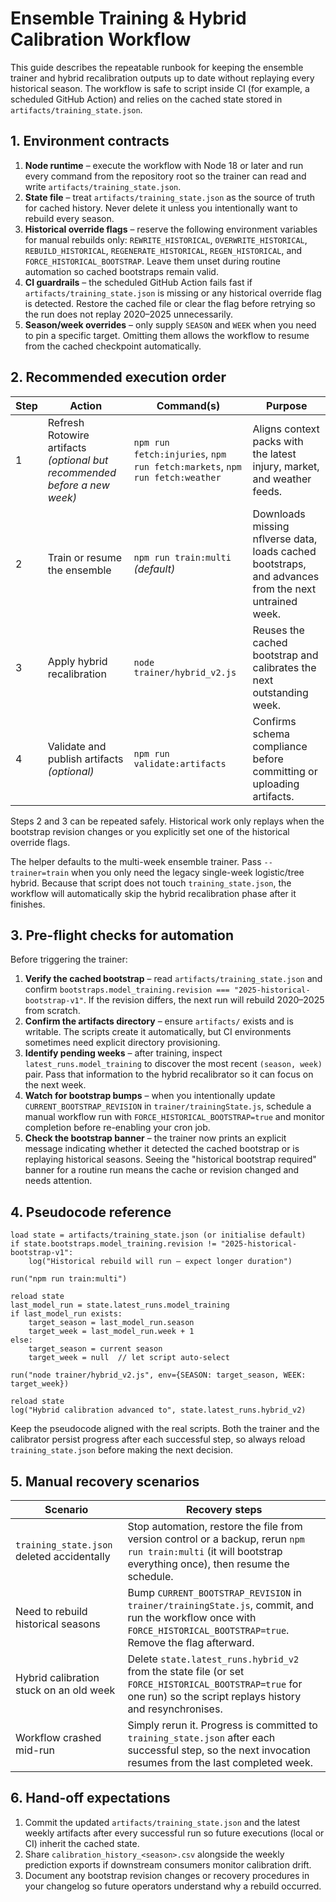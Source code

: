 # Ensemble Training & Hybrid Calibration Workflow

This guide describes the repeatable runbook for keeping the ensemble trainer and
hybrid recalibration outputs up to date without replaying every historical
season. The workflow is safe to script inside CI (for example, a scheduled
GitHub Action) and relies on the cached state stored in
`artifacts/training_state.json`.

## 1. Environment contracts

1. **Node runtime** – execute the workflow with Node 18 or later and run every
   command from the repository root so the trainer can read and write
   `artifacts/training_state.json`.
2. **State file** – treat `artifacts/training_state.json` as the source of truth
   for cached history. Never delete it unless you intentionally want to rebuild
   every season.
3. **Historical override flags** – reserve the following environment variables
   for manual rebuilds only: `REWRITE_HISTORICAL`, `OVERWRITE_HISTORICAL`,
   `REBUILD_HISTORICAL`, `REGENERATE_HISTORICAL`, `REGEN_HISTORICAL`, and
   `FORCE_HISTORICAL_BOOTSTRAP`. Leave them unset during routine automation so
   cached bootstraps remain valid.
4. **CI guardrails** – the scheduled GitHub Action fails fast if
   `artifacts/training_state.json` is missing or any historical override flag is
   detected. Restore the cached file or clear the flag before retrying so the
   run does not replay 2020–2025 unnecessarily.
5. **Season/week overrides** – only supply `SEASON` and `WEEK` when you need to
   pin a specific target. Omitting them allows the workflow to resume from the
   cached checkpoint automatically.

## 2. Recommended execution order

| Step | Action | Command(s) | Purpose |
| --- | --- | --- | --- |
| 1 | Refresh Rotowire artifacts *(optional but recommended before a new week)* | `npm run fetch:injuries`, `npm run fetch:markets`, `npm run fetch:weather` | Aligns context packs with the latest injury, market, and weather feeds. |
| 2 | Train or resume the ensemble | `npm run train:multi` *(default)* | Downloads missing nflverse data, loads cached bootstraps, and advances from the next untrained week. |
| 3 | Apply hybrid recalibration | `node trainer/hybrid_v2.js` | Reuses the cached bootstrap and calibrates the next outstanding week. |
| 4 | Validate and publish artifacts *(optional)* | `npm run validate:artifacts` | Confirms schema compliance before committing or uploading artifacts. |

Steps 2 and 3 can be repeated safely. Historical work only replays when the
bootstrap revision changes or you explicitly set one of the historical override
flags.

The helper defaults to the multi-week ensemble trainer. Pass
`--trainer=train` when you only need the legacy single-week logistic/tree
hybrid. Because that script does not touch `training_state.json`, the workflow
will automatically skip the hybrid recalibration phase after it finishes.

## 3. Pre-flight checks for automation

Before triggering the trainer:

1. **Verify the cached bootstrap** – read `artifacts/training_state.json` and
   confirm `bootstraps.model_training.revision === "2025-historical-bootstrap-v1"`.
   If the revision differs, the next run will rebuild 2020–2025 from scratch.
2. **Confirm the artifacts directory** – ensure `artifacts/` exists and is
   writable. The scripts create it automatically, but CI environments sometimes
   need explicit directory provisioning.
3. **Identify pending weeks** – after training, inspect
   `latest_runs.model_training` to discover the most recent `(season, week)`
   pair. Pass that information to the hybrid recalibrator so it can focus on the
   next week.
4. **Watch for bootstrap bumps** – when you intentionally update
   `CURRENT_BOOTSTRAP_REVISION` in `trainer/trainingState.js`, schedule a manual
   workflow run with `FORCE_HISTORICAL_BOOTSTRAP=true` and monitor completion
   before re-enabling your cron job.
5. **Check the bootstrap banner** – the trainer now prints an explicit message
   indicating whether it detected the cached bootstrap or is replaying
   historical seasons. Seeing the "historical bootstrap required" banner for a
   routine run means the cache or revision changed and needs attention.

## 4. Pseudocode reference

```pseudo
load state = artifacts/training_state.json (or initialise default)
if state.bootstraps.model_training.revision != "2025-historical-bootstrap-v1":
    log("Historical rebuild will run – expect longer duration")

run("npm run train:multi")

reload state
last_model_run = state.latest_runs.model_training
if last_model_run exists:
    target_season = last_model_run.season
    target_week = last_model_run.week + 1
else:
    target_season = current season
    target_week = null  // let script auto-select

run("node trainer/hybrid_v2.js", env={SEASON: target_season, WEEK: target_week})

reload state
log("Hybrid calibration advanced to", state.latest_runs.hybrid_v2)
```

Keep the pseudocode aligned with the real scripts. Both the trainer and the
calibrator persist progress after each successful step, so always reload
`training_state.json` before making the next decision.

## 5. Manual recovery scenarios

| Scenario | Recovery steps |
| --- | --- |
| `training_state.json` deleted accidentally | Stop automation, restore the file from version control or a backup, rerun `npm run train:multi` (it will bootstrap everything once), then resume the schedule. |
| Need to rebuild historical seasons | Bump `CURRENT_BOOTSTRAP_REVISION` in `trainer/trainingState.js`, commit, and run the workflow once with `FORCE_HISTORICAL_BOOTSTRAP=true`. Remove the flag afterward. |
| Hybrid calibration stuck on an old week | Delete `state.latest_runs.hybrid_v2` from the state file (or set `FORCE_HISTORICAL_BOOTSTRAP=true` for one run) so the script replays history and resynchronises. |
| Workflow crashed mid-run | Simply rerun it. Progress is committed to `training_state.json` after each successful step, so the next invocation resumes from the last completed week. |

## 6. Hand-off expectations

1. Commit the updated `artifacts/training_state.json` and the latest weekly
   artifacts after every successful run so future executions (local or CI)
   inherit the cached state.
2. Share `calibration_history_<season>.csv` alongside the weekly prediction
   exports if downstream consumers monitor calibration drift.
3. Document any bootstrap revision changes or recovery procedures in your
   changelog so future operators understand why a rebuild occurred.
